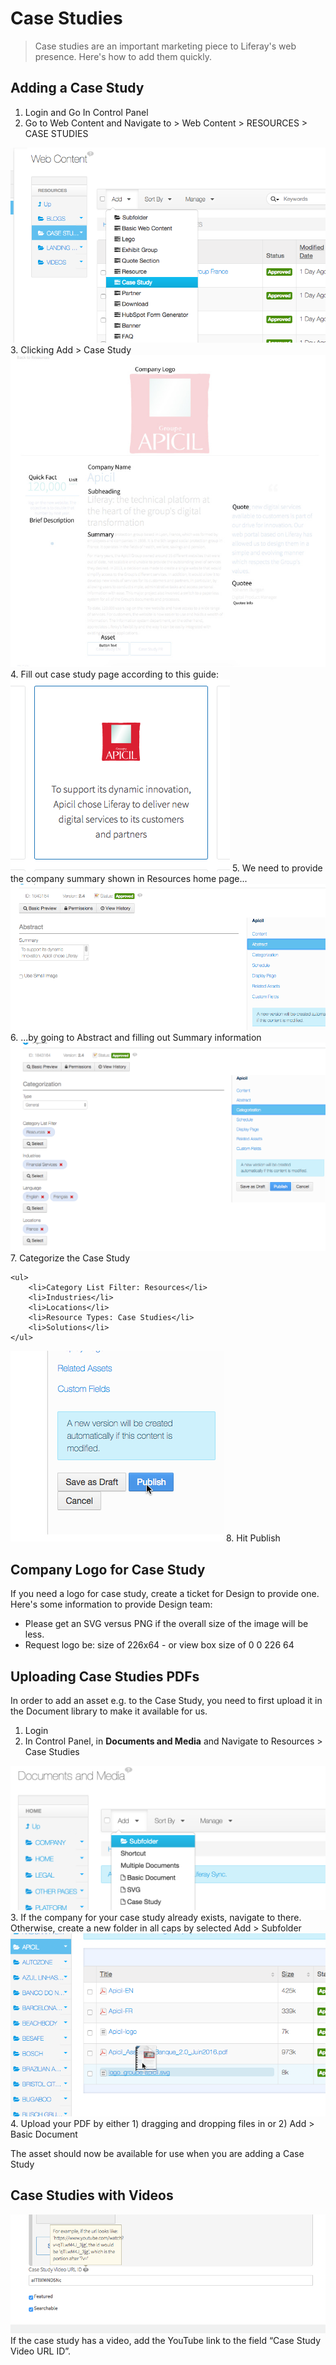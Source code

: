 # Case Studies
> Case studies are an important marketing piece to Liferay's web presence. Here's how to add them quickly.

## Adding a Case Study
1. Login and Go In Control Panel
2. Go to Web Content and Navigate to > Web Content > RESOURCES > CASE STUDIES

<div class="screenshot-block">
    <img src="case-studies-1.png" />
    3. Clicking Add > Case Study
</div>

<div class="screenshot-block">
    <img src="case-studies-guide.jpg" />
    4. Fill out case study page according to this guide:
</div>

<div class="screenshot-block">
    <img src="case-studies-2.png" />
    5. We need to provide the company summary shown in Resources home page...
</div>

<div class="screenshot-block">
    <img src="case-studies-abstract.png" />
    6. ...by going to Abstract and filling out Summary information
</div>

<div class="screenshot-block">
    <img src="case-studies-categorization.png" />
    7. Categorize the Case Study
    
    <ul>
        <li>Category List Filter: Resources</li>
        <li>Industries</li>
        <li>Locations</li>
        <li>Resource Types: Case Studies</li>
        <li>Solutions</li>
    </ul>
       
</div>

<div class="screenshot-block">
    <img src="case-studies-publish.png" />
    8. Hit Publish
</div>

## Company Logo for Case Study
If you need a logo for case study, create a ticket for Design to provide one. Here's some information to provide Design team:

- Please get an SVG versus PNG if the overall size of the image will be less. 
- Request logo be: size of 226x64 - or view box size of 0 0 226 64


## Uploading Case Studies PDFs
In order to add an asset e.g. to the Case Study, you need to first upload it in the Document library to make it available for us.

1. Login
2. In Control Panel, in **Documents and Media** and Navigate to Resources > Case Studies

<div class="screenshot-block">
    <img src="case-studies-3.png" />
    3. If the company for your case study already exists, navigate to there. Otherwise, create a new folder in all caps by selected Add > Subfolder
</div>

<div class="screenshot-block">
    <img src="case-studies-upload.png" />
    4. Upload your PDF by either 1) dragging and dropping files in or 2) Add > Basic Document
</div>

The asset should now be available for use when you are adding a Case Study

## Case Studies with Videos
<div class="screenshot-block">
    <img src="case-studies-video.png" />
    If the case study has a video, add the YouTube link to the field “Case Study Video URL ID”.
</div>